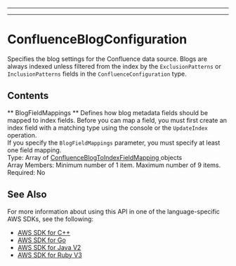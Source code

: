 --------

--------

# ConfluenceBlogConfiguration<a name="API_ConfluenceBlogConfiguration"></a>

Specifies the blog settings for the Confluence data source\. Blogs are always indexed unless filtered from the index by the `ExclusionPatterns` or `InclusionPatterns` fields in the `ConfluenceConfiguration` type\.

## Contents<a name="API_ConfluenceBlogConfiguration_Contents"></a>

 ** BlogFieldMappings **   <a name="Kendra-Type-ConfluenceBlogConfiguration-BlogFieldMappings"></a>
Defines how blog metadata fields should be mapped to index fields\. Before you can map a field, you must first create an index field with a matching type using the console or the `UpdateIndex` operation\.  
If you specify the `BlogFieldMappings` parameter, you must specify at least one field mapping\.  
Type: Array of [ ConfluenceBlogToIndexFieldMapping ](API_ConfluenceBlogToIndexFieldMapping.md) objects  
Array Members: Minimum number of 1 item\. Maximum number of 9 items\.  
Required: No

## See Also<a name="API_ConfluenceBlogConfiguration_SeeAlso"></a>

For more information about using this API in one of the language\-specific AWS SDKs, see the following:
+  [ AWS SDK for C\+\+](https://docs.aws.amazon.com/goto/SdkForCpp/kendra-2019-02-03/ConfluenceBlogConfiguration) 
+  [ AWS SDK for Go](https://docs.aws.amazon.com/goto/SdkForGoV1/kendra-2019-02-03/ConfluenceBlogConfiguration) 
+  [ AWS SDK for Java V2](https://docs.aws.amazon.com/goto/SdkForJavaV2/kendra-2019-02-03/ConfluenceBlogConfiguration) 
+  [ AWS SDK for Ruby V3](https://docs.aws.amazon.com/goto/SdkForRubyV3/kendra-2019-02-03/ConfluenceBlogConfiguration) 